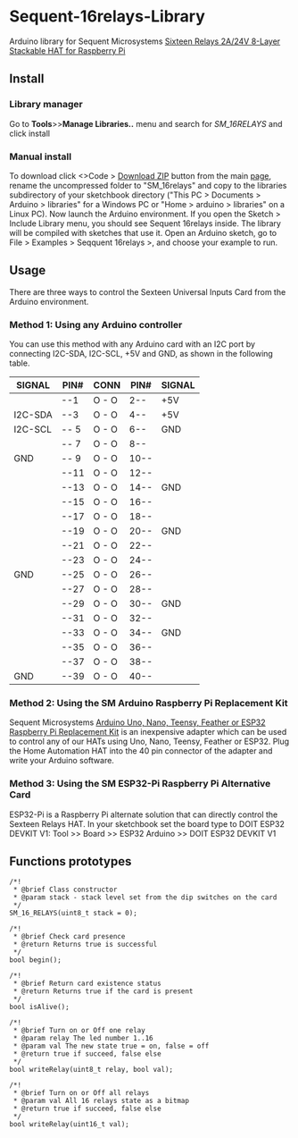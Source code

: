 # Sequent-16relays-Library
Arduino library for Sequent Microsystems [Sixteen Relays 2A/24V 8-Layer Stackable HAT for Raspberry Pi](https://sequentmicrosystems.com/collections/all-io-cards/products/sixteen-relays-8-layer-stackable-hat-for-raspberry-pi)
## Install
### Library manager
Go to **Tools**>>**Manage Libraries..** menu and search for *SM_16RELAYS* and click install 
### Manual install
To download click <>Code > [Download ZIP](https://github.com/SequentMicrosystems/Sequent-16relays-Library/archive/refs/heads/main.zip) button from the main [page](https://github.com/SequentMicrosystems/Sequent-16relays-Library), rename the uncompressed folder to "SM_16relays" 
and copy to the libraries subdirectory of your sketchbook directory ("This PC > Documents > Arduino > libraries" for a Windows PC
 or "Home > arduino > libraries" on a Linux PC). Now launch the Arduino environment. If you open the Sketch > Include Library menu, you should see Sequent 16relays inside. 
 The library will be compiled with sketches that use it. Open an Arduino sketch, go to File > Examples > Seqquent 16relays >, and choose your example to run.

## Usage
There are three ways to control the Sexteen Universal Inputs Card from the Arduino environment.

### Method 1: Using any Arduino controller
You can use this method with any Arduino card with an I2C port by connecting I2C-SDA, I2C-SCL, +5V and GND, as shown in the following table.
      
| SIGNAL | PIN# |CONN| PIN# | SIGNAL|
|---|---|---|---|---|
| | --1 | O - O | 2-- |  +5V | 
| I2C-SDA | --3| O - O | 4-- |  +5V |
| I2C-SCL |-- 5|O - O| 6--|  GND |
|  |-- 7|O - O| 8--||
| GND |-- 9|O - O|10--||
| |--11|O - O|12--||
| |--13|O - O|14--| GND|
| |--15|O - O|16--||
||--17|O - O|18--||
||--19|O - O|20--|  GND|
||--21|O - O|22--||
||--23|O - O|24--||
|GND |--25|O - O|26--||
||--27|O - O|28--||
||--29|O - O|30--|  GND|
||--31|O - O|32--||
||--33|O - O|34--|  GND|
||--35|O - O|36--||
||--37|O - O|38--||
|GND |--39|O - O|40--||
 
### Method 2: Using the SM Arduino Raspberry Pi Replacement Kit
Sequent Microsystems [Arduino Uno, Nano, Teensy, Feather or ESP32 Raspberry Pi Replacement Kit](https://sequentmicrosystems.com/products/raspberry-pi-replacement-card) is an inexpensive adapter which can be used to control any of our HATs using Uno, Nano, Teensy, Feather or ESP32. Plug the Home Automation HAT into the 40 pin connector of the adapter and write your Arduino software.

### Method 3: Using the SM ESP32-Pi Raspberry Pi Alternative Card
ESP32-Pi is a Raspberry Pi alternate solution that can directly control the Sexteen Relays HAT.
In your sketchbook set the board type to DOIT ESP32 DEVKIT V1: Tool >> Board >> ESP32 Arduino >> DOIT ESP32 DEVKIT V1

## Functions prototypes
	
	/*!
	 * @brief Class constructor
	 * @param stack - stack level set from the dip switches on the card
	 */
	SM_16_RELAYS(uint8_t stack = 0);
	
	/*!
	 * @brief Check card presence
	 * @return Returns true is successful
	 */
	bool begin();

	/*!
	 * @brief Return card existence status
	 * @return Returns true if the card is present
	 */
	bool isAlive();

	/*!
	 * @brief Turn on or Off one relay
	 * @param relay The led number 1..16
	 * @param val The new state true = on, false = off
	 * @return true if succeed, false else
	 */
	bool writeRelay(uint8_t relay, bool val);

	/*!
	 * @brief Turn on or Off all relays
	 * @param val All 16 relays state as a bitmap
	 * @return true if succeed, false else
	 */
	bool writeRelay(uint16_t val);

